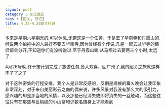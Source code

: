 ```yaml
---
layout: post
category : 东走西逛
tags : [韶关, 行记]
title: 4.25-4.26韶关行记
---
```

本来是星期六星期天的,可以休息,无奈这是一个任务，于是去了华南寺和丹霞山的.听说两个拍拖中的人最好不要去华南寺,因为曾经有个传说,凡是一起去过华寺的情侣都会分开,不知道你们有没听说过.至于丹霞山嘛,从马坝过去要两三个小时,太远了.

4月26号晚,终于按计划完成了旅游任务,皆大欢喜，回广州了,我的绍关之旅就这样不了了之了

对于这种密集的行程安排，我个人是非常反感的，反倒是瑶族的篝火晚会让我印象非常深刻，对于来自美丽彩云之南的偶来说，许多风景对我没有那么大的吸引力，感兴趣的却是那当地的风情，以及那些已经消失或即将消失的一丝触动，而这些往往只有在那些与世隔绝的小山寨和少数名族身上才能看到